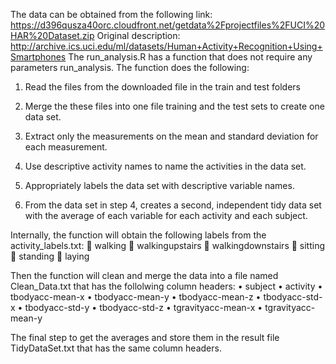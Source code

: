 The data can be obtained from the following link: https://d396qusza40orc.cloudfront.net/getdata%2Fprojectfiles%2FUCI%20HAR%20Dataset.zip
Original description: http://archive.ics.uci.edu/ml/datasets/Human+Activity+Recognition+Using+Smartphones
The run_analysis.R has a function that does not require any parameters run_analysis. The function does the following:

1.	Read the files from the downloaded file in the train and test folders

2.	Merge the these files into one file training and the test sets to create one data set.

3.	Extract only the measurements on the mean and standard deviation for each measurement. 

4.	Use descriptive activity names to name the activities in the data set.

5.	Appropriately labels the data set with descriptive variable names. 

6.	From the data set in step 4, creates a second, independent tidy data set with the average of each variable for each activity and each subject.

Internally, the function will obtain the following labels from the activity_labels.txt:
	walking
	walkingupstairs
	walkingdownstairs
	sitting
	standing
	laying

Then the function will clean and merge the data into a file named Clean_Data.txt that has the follolwing column headers:
•	subject
•	activity
•	tbodyacc-mean-x 
•	tbodyacc-mean-y 
•	tbodyacc-mean-z 
•	tbodyacc-std-x 
•	tbodyacc-std-y 
•	tbodyacc-std-z 
•	tgravityacc-mean-x 
•	tgravityacc-mean-y

The final step to get the averages and store them in the result file TidyDataSet.txt that has the same column headers.
